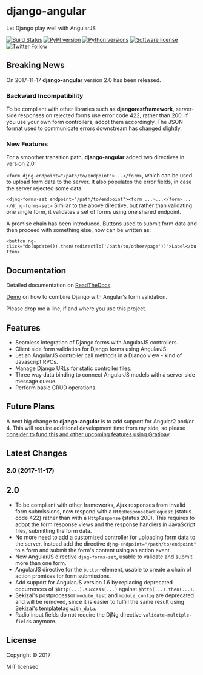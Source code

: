 # django-angular

Let Django play well with AngularJS

[![Build Status](https://travis-ci.org/jrief/django-angular.svg?branch=master)](https://travis-ci.org/jrief/django-angular)
[![PyPI version](https://img.shields.io/pypi/v/django-angular.svg)](https://pypi.python.org/pypi/django-angular)
[![Python versions](https://img.shields.io/pypi/pyversions/django-angular.svg)](https://pypi.python.org/pypi/django-angular)
[![Software license](https://img.shields.io/pypi/l/django-angular.svg)](https://github.com/jrief/django-angular/blob/master/LICENSE-MIT)
[![Twitter Follow](https://img.shields.io/twitter/follow/jacobrief.svg?style=social&label=Jacob+Rief)](https://twitter.com/jacobrief)

## Breaking News

On 2017-11-17 **django-angular** version 2.0 has been released.

### Backward Incompatibility

To be compliant with other libraries such as **djangorestframework**,  server-side responses on
rejected forms use error code 422, rather than 200. If you use your own form controllers, adopt
them accordingly. The JSON format used to communicate errors downstream has changed slightly.

### New Features

For a smoother transition path, **django-angular** added two directives in version 2.0:

``<form djng-endpoint="/path/to/endpoint">...</form>``, which can be used to upload form
data to the server. It also populates the error fields, in case the server rejected some data.

``<djng-forms-set endpoint="/path/to/endpoint"><form ...>...</form>...</djng-forms-set>``
Similar to the above directive, but rather than validating one single form, it validates a
set of forms using one shared endpoint.

A promise chain has been introduced. Buttons used to submit form data and then proceed with
something else, now can be written as:

``<button ng-click="do(update()).then(redirectTo('/path/to/other/page'))">Label</button>``


## Documentation

Detailed documentation on [ReadTheDocs](http://django-angular.readthedocs.org/en/latest/).

[Demo](http://django-angular.awesto.com/form_validation/) on how to combine Django with Angular's form validation.

Please drop me a line, if and where you use this project.


## Features

* Seamless integration of Django forms with AngularJS controllers.
* Client side form validation for Django forms using AngularJS.
* Let an AngularJS controller call methods in a Django view - kind of Javascript RPCs.
* Manage Django URLs for static controller files.
* Three way data binding to connect AngularJS models with a server side message queue.
* Perform basic CRUD operations.

## Future Plans
A next big change to **django-angular** is to add support for Angular2 and/or 4. This will
require additional development time from my side, so please
[consider to fund this and other upcoming features using Gratipay](https://gratipay.com/django-angular/).


## Latest Changes

### 2.0 (2017-11-17)

2.0
---
* To be compliant with other frameworks, Ajax responses from invalid form submissions, now respond
  with a ``HttpResponseBadRequest`` (status code 422) rather than with a ``HttpResponse`` (status
  200). This requires to adopt the form response views and the response handlers in JavaScript
  files, submitting the form data.
* No more need to add a customized controller for uploading form data to the server. Instead add the
  directive ``djng-endpoint="/path/to/endpoint"`` to a form and submit the form's content using an
  action event.
* New AngularJS directive ``djng-forms-set``, usable to validate and submit more than one form.
* AngularJS directive for the ``button``-element, usable to create a chain of action promises for
  form submissions.
* Add support for AngularJS version 1.6 by replacing deprecated occurrences of ``$http(...).success(...)``
  against ``$http(...).then(...)``.
* Sekizai's postprocessor ``module_list`` and ``module_config`` are deprecated and will be removed,
  since it is easier to fulfill the same result using Sekizai's templatetag ``with_data``.
* Radio input fields do not require the DjNg directive ``validate-multiple-fields`` anymore.


## License

Copyright &copy; 2017

MIT licensed
